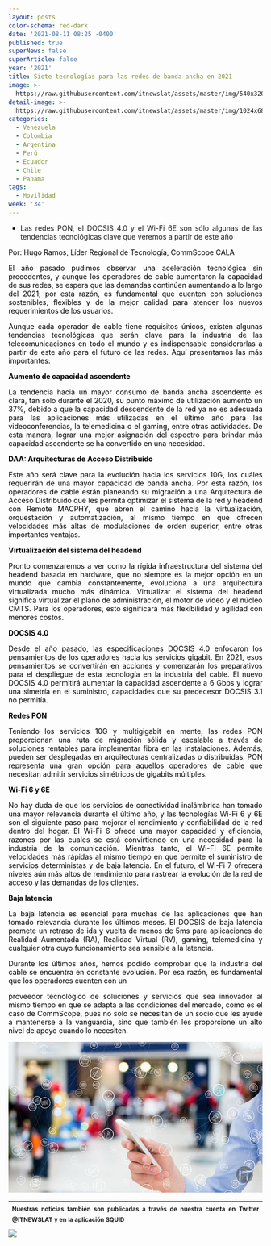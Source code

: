 ```yaml
---
layout: posts
color-schema: red-dark
date: '2021-08-11 08:25 -0400'
published: true
superNews: false
superArticle: false
year: '2021'
title: Siete tecnologías para las redes de banda ancha en 2021
image: >-
  https://raw.githubusercontent.com/itnewslat/assets/master/img/540x320/Redes-moviles-p.jpg
detail-image: >-
  https://raw.githubusercontent.com/itnewslat/assets/master/img/1024x680/Redes-moviles-g.jpg
categories:
  - Venezuela
  - Colombia
  - Argentina
  - Perú
  - Ecuador
  - Chile
  - Panama
tags:
  - Movilidad
week: '34'
---
```

<ul style="list-style-type: disc; text-align: justify;">
	<li>Las redes PON, el DOCSIS 4.0 y el Wi-Fi 6E son sólo algunas de las tendencias tecnológicas clave que veremos a partir de este año</li>
</ul>
<p style="color: #000000; text-align: justify;">Por: Hugo Ramos, Líder Regional de Tecnología, CommScope CALA</p>
<p style="color: #000000; text-align: justify;">El año pasado pudimos observar una aceleración tecnológica sin precedentes, y aunque los operadores de cable aumentaron la capacidad de sus redes, se espera que las demandas continúen aumentando a lo largo del 2021; por esta razón, es fundamental que cuenten con soluciones sostenibles, flexibles y de la mejor calidad para atender los nuevos requerimientos de los usuarios.</p>
<p style="color: #000000; text-align: justify;">Aunque cada operador de cable tiene requisitos únicos, existen algunas tendencias tecnológicas que serán clave para la industria de las telecomunicaciones en todo el mundo y es indispensable considerarlas a partir de este año para el futuro de las redes. Aquí presentamos las más importantes:</p>
<p style="color: #000000; text-align: justify;"><strong>Aumento de capacidad ascendente</strong></p>
<p style="color: #000000; text-align: justify;">La tendencia hacia un mayor consumo de banda ancha ascendente es clara, tan sólo durante el 2020, su punto máximo de utilización aumentó un 37%, debido a que la capacidad descendente de la red ya no es adecuada para las aplicaciones más utilizadas en el último año para las videoconferencias, la telemedicina o el gaming, entre otras actividades. De esta manera, lograr una mejor asignación del espectro para brindar más capacidad ascendente se ha convertido en una necesidad.</p>
<p style="color: #000000; text-align: justify;"><strong>DAA: Arquitecturas de Acceso Distribuido</strong></p>
<p style="color: #000000; text-align: justify;">Este año será clave para la evolución hacia los servicios 10G, los cuáles requerirán de una mayor capacidad de banda ancha. Por esta razón, los operadores de cable están planeando su migración a una Arquitectura de Acceso Distribuido que les permita optimizar el sistema de la red y headend con Remote MACPHY, que abren el camino hacia la virtualización, orquestación y automatización, al mismo tiempo en que ofrecen velocidades más altas de modulaciones de orden superior, entre otras importantes ventajas.</p>
<p style="color: #000000; text-align: justify;"><strong>Virtualización del sistema del headend</strong></p>
<p style="color: #000000; text-align: justify;">Pronto comenzaremos a ver como la rígida infraestructura del sistema del headend basada en hardware, que no siempre es la mejor opción en un mundo que cambia constantemente, evoluciona a una arquitectura virtualizada mucho más dinámica. Virtualizar el sistema del headend significa virtualizar el plano de administración, el motor de video y el núcleo CMTS. Para los operadores, esto significará más flexibilidad y agilidad con menores costos.</p>
<p style="color: #000000; text-align: justify;"><strong>DOCSIS 4.0</strong></p>
<p style="color: #000000; text-align: justify;">Desde el año pasado, las especificaciones DOCSIS 4.0 enfocaron los pensamientos de los operadores hacia los servicios gigabit. En 2021, esos pensamientos se convertirán en acciones y comenzarán los preparativos para el despliegue de esta tecnología en la industria del cable. El nuevo DOCSIS 4.0 permitirá aumentar la capacidad ascendente a 6 Gbps y lograr una simetría en el suministro, capacidades que su predecesor DOCSIS 3.1 no permitía.</p>
<p style="color: #000000; text-align: justify;"><strong>Redes PON</strong></p>
<p style="color: #000000; text-align: justify;">Teniendo los servicios 10G y multigigabit en mente, las redes PON proporcionan una ruta de migración sólida y escalable a través de soluciones rentables para implementar fibra en las instalaciones. Además, pueden ser desplegadas en arquitecturas centralizadas o distribuidas. PON representa una gran opción para aquellos operadores de cable que necesitan admitir servicios simétricos de gigabits múltiples.</p>
<p style="color: #000000; text-align: justify;"><strong>Wi-Fi 6 y 6E</strong></p>
<p style="color: #000000; text-align: justify;">No hay duda de que los servicios de conectividad inalámbrica han tomado una mayor relevancia durante el último año, y las tecnologías Wi-Fi 6 y 6E son el siguiente paso para mejorar el rendimiento y confiabilidad de la red dentro del hogar. El Wi-Fi 6 ofrece una mayor capacidad y eficiencia, razones por las cuales se está convirtiendo en una necesidad para la industria de la comunicación. Mientras tanto, el Wi-Fi 6E permite velocidades más rápidas al mismo tiempo en que permite el suministro de servicios deterministas y de baja latencia. En el futuro, el Wi-Fi 7 ofrecerá niveles aún más altos de rendimiento para rastrear la evolución de la red de acceso y las demandas de los clientes.</p>
<p style="color: #000000; text-align: justify;"><strong>Baja latencia</strong></p>
<p style="color: #000000; text-align: justify;">La baja latencia es esencial para muchas de las aplicaciones que han tomado relevancia durante los últimos meses. El DOCSIS de baja latencia promete un retraso de ida y vuelta de menos de 5ms para aplicaciones de Realidad Aumentada (RA), Realidad Virtual (RV), gaming, telemedicina y cualquier otra cuyo funcionamiento sea sensible a la latencia.</p>
<p style="color: #000000; text-align: justify;">Durante los últimos años, hemos podido comprobar que la industria del cable se encuentra en constante evolución. Por esa razón, es fundamental que los operadores cuenten con un</p>
<p style="color: #000000; text-align: justify;">proveedor tecnológico de soluciones y servicios que sea innovador al mismo tiempo en que se adapta a las condiciones del mercado, como es el caso de CommScope, pues no solo se necesitan de un socio que les ayude a mantenerse a la vanguardia, sino que también les proporcione un alto nivel de apoyo cuando lo necesiten.</p>

![](https://raw.githubusercontent.com/itnewslat/assets/master/img/540x320/Redes-moviles-p.jpg)

<table style="height: 42px;" width="569">
<tbody>
<tr>
<td style="text-align: justify;"><sub><strong>Nuestras noticias también son publicadas a través de nuestra cuenta en Twitter <a href="https://twitter.com/itnewslat?lang=es">@ITNEWSLAT</a> y en la aplicación <a href="https://squidapp.co/en/">SQUID</a></strong></sub></td>
</tr>
</tbody>
</table>

<img src="https://tracker.metricool.com/c3po.jpg?hash=56f88a41e39ab42c063cc51676587a04"/>
